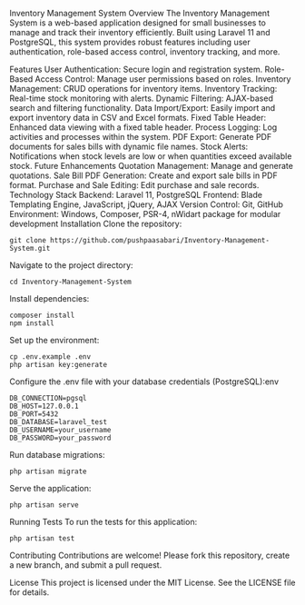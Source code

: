 Inventory Management System
Overview
The Inventory Management System is a web-based application designed for small businesses to manage and track their inventory efficiently. Built using Laravel 11 and PostgreSQL, this system provides robust features including user authentication, role-based access control, inventory tracking, and more.

Features
User Authentication: Secure login and registration system.
Role-Based Access Control: Manage user permissions based on roles.
Inventory Management: CRUD operations for inventory items.
Inventory Tracking: Real-time stock monitoring with alerts.
Dynamic Filtering: AJAX-based search and filtering functionality.
Data Import/Export: Easily import and export inventory data in CSV and Excel formats.
Fixed Table Header: Enhanced data viewing with a fixed table header.
Process Logging: Log activities and processes within the system.
PDF Export: Generate PDF documents for sales bills with dynamic file names.
Stock Alerts: Notifications when stock levels are low or when quantities exceed available stock.
Future Enhancements
Quotation Management: Manage and generate quotations.
Sale Bill PDF Generation: Create and export sale bills in PDF format.
Purchase and Sale Editing: Edit purchase and sale records.
Technology Stack
Backend: Laravel 11, PostgreSQL
Frontend: Blade Templating Engine, JavaScript, jQuery, AJAX
Version Control: Git, GitHub
Environment: Windows, Composer, PSR-4, nWidart package for modular development
Installation
Clone the repository:

    git clone https://github.com/pushpaasabari/Inventory-Management-System.git
Navigate to the project directory:

    cd Inventory-Management-System
Install dependencies:

    composer install
    npm install
Set up the environment:

    cp .env.example .env
    php artisan key:generate

Configure the .env file with your database credentials (PostgreSQL):env

    DB_CONNECTION=pgsql
    DB_HOST=127.0.0.1
    DB_PORT=5432
    DB_DATABASE=laravel_test
    DB_USERNAME=your_username
    DB_PASSWORD=your_password

Run database migrations:

    php artisan migrate
Serve the application:

    php artisan serve
Running Tests
To run the tests for this application:

    php artisan test

Contributing
Contributions are welcome! Please fork this repository, create a new branch, and submit a pull request.

License
This project is licensed under the MIT License. See the LICENSE file for details.
